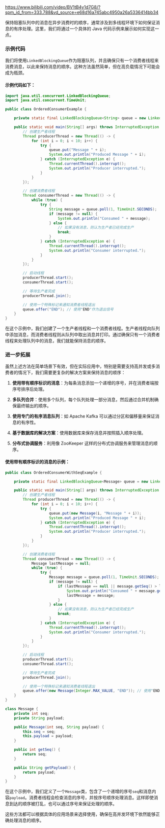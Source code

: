 https://www.bilibili.com/video/BV1tB4y1d7G8/?spm_id_from=333.788&vd_source=e68d16a745abc4950a26a5336414bb34

保持阻塞队列中的消息在异步消费时的顺序，通常涉及到多线程环境下如何保证消息的有序处理。这里，我们将通过一个具体的 Java 代码示例来展示如何实现这一点。

### 示例代码

我们将使用`LinkedBlockingQueue`作为阻塞队列，并且确保只有一个消费者线程来消费消息，以此来保持消息的顺序。这种方法虽然简单，但在高负载情况下可能会成为瓶颈。

#### 示例代码如下：

```java
import java.util.concurrent.LinkedBlockingQueue;
import java.util.concurrent.TimeUnit;

public class OrderedConsumerExample {

    private static final LinkedBlockingQueue<String> queue = new LinkedBlockingQueue<>();

    public static void main(String[] args) throws InterruptedException {
        // 创建生产者线程
        Thread producerThread = new Thread(() -> {
            for (int i = 0; i < 10; i++) {
                try {
                    queue.put("Message " + i);
                    System.out.println("Produced Message " + i);
                } catch (InterruptedException e) {
                    Thread.currentThread().interrupt();
                    System.out.println("Producer interrupted.");
                }
            }
        });

        // 创建消费者线程
        Thread consumerThread = new Thread(() -> {
            while (true) {
                try {
                    String message = queue.poll(1, TimeUnit.SECONDS);
                    if (message != null) {
                        System.out.println("Consumed " + message);
                    } else {
                        // 如果没有消息，则认为生产者已经完成生产
                        break;
                    }
                } catch (InterruptedException e) {
                    Thread.currentThread().interrupt();
                    System.out.println("Consumer interrupted.");
                }
            }
        });

        // 启动线程
        producerThread.start();
        consumerThread.start();

        // 等待生产者完成
        producerThread.join();

        // 使用一个特殊标记来通知消费者线程退出
        queue.offer("END"); // 使用"END"作为退出信号
    }
}
```

在这个示例中，我们创建了一个生产者线程和一个消费者线程。生产者线程向队列中添加消息，而消费者线程则从队列中取出消息并打印。通过确保只有一个消费者线程来处理队列中的消息，我们就能保持消息的顺序。

### 进一步拓展

虽然上述方法在简单场景下有效，但在实际应用中，特别是需要支持高并发或多消费者的情况下，我们需要更复杂的解决方案来保持消息的顺序：

1. **使用带有顺序标识的消息**：为每条消息添加一个递增的序号，并在消费者端按序号排序后处理。

2. **多队列合并**：使用多个队列，每个队列处理一部分消息，然后通过合并机制确保最终输出的顺序。

3. **使用专门的有序消息队列**：如 Apache Kafka 可以通过分区和偏移量来保证消息的有序性。

4. **基于数据库的解决方案**：使用数据库来保存消息并按照插入顺序处理。

5. **分布式协调服务**：利用像 ZooKeeper 这样的分布式协调服务来管理消息的顺序。

#### 使用带有顺序标识的消息的示例：

```java
public class OrderedConsumerWithSeqExample {

    private static final LinkedBlockingQueue<Message> queue = new LinkedBlockingQueue<>();

    public static void main(String[] args) throws InterruptedException {
        // 创建生产者线程
        Thread producerThread = new Thread(() -> {
            for (int i = 0; i < 10; i++) {
                try {
                    queue.put(new Message(i, "Message " + i));
                    System.out.println("Produced Message " + i);
                } catch (InterruptedException e) {
                    Thread.currentThread().interrupt();
                    System.out.println("Producer interrupted.");
                }
            }
        });

        // 创建消费者线程
        Thread consumerThread = new Thread(() -> {
            Message lastMessage = null;
            while (true) {
                try {
                    Message message = queue.poll(1, TimeUnit.SECONDS);
                    if (message != null) {
                        if (lastMessage == null || message.getSeq() > lastMessage.getSeq()) {
                            System.out.println("Consumed " + message.getPayload());
                            lastMessage = message;
                        }
                    } else {
                        // 如果没有消息，则认为生产者已经完成生产
                        break;
                    }
                } catch (InterruptedException e) {
                    Thread.currentThread().interrupt();
                    System.out.println("Consumer interrupted.");
                }
            }
        });

        // 启动线程
        producerThread.start();
        consumerThread.start();

        // 等待生产者完成
        producerThread.join();

        // 使用一个特殊标记来通知消费者线程退出
        queue.offer(new Message(Integer.MAX_VALUE, "END")); // 使用"END"作为退出信号
    }
}

class Message {
    private int seq;
    private String payload;

    public Message(int seq, String payload) {
        this.seq = seq;
        this.payload = payload;
    }

    public int getSeq() {
        return seq;
    }

    public String getPayload() {
        return payload;
    }
}
```

在这个示例中，我们定义了一个`Message`类，包含了一个递增的序号`seq`和消息内容`payload`。消费者线程会检查消息的序号，并按序号顺序处理消息。这样即使消息到达的顺序被打乱，也可以通过序号来保证处理的顺序。

这些方法都可以根据具体的应用场景来选择使用，确保在高并发环境下依然能够正确处理消息的顺序。
